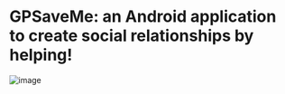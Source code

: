# GPSaveMe: an Android application to create social relationships by helping!
 
![image](https://user-images.githubusercontent.com/77294126/210649565-d1e95016-b967-4cf6-9471-aa65299d7bfc.png)
